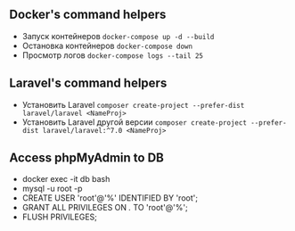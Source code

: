 ## Docker's command helpers
- Запуск контейнеров `docker-compose up -d --build`
- Остановка контейнеров `docker-compose down`
- Просмотр логов `docker-compose logs --tail 25`

## Laravel's command helpers
- Установить Laravel `composer create-project --prefer-dist laravel/laravel <NameProj>`
- Установить Laravel другой версии `composer create-project --prefer-dist laravel/laravel:^7.0 <NameProj>`

## Access phpMyAdmin to DB
- docker exec -it db bash
- mysql -u root -p
- CREATE USER 'root'@'%' IDENTIFIED BY 'root';
- GRANT ALL PRIVILEGES ON *.* TO 'root'@'%';
- FLUSH PRIVILEGES;